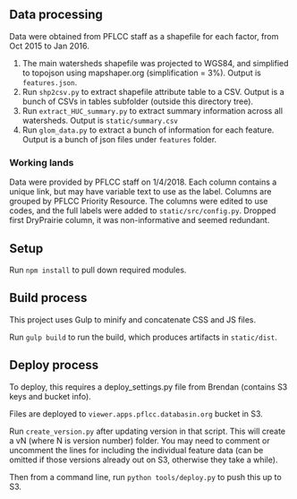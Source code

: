 ## Data processing

Data were obtained from PFLCC staff as a shapefile for each factor, from Oct 2015 to Jan 2016.

1. The main watersheds shapefile was projected to WGS84, and simplified to topojson using mapshaper.org (simplification = 3%).
Output is `features.json`.
2. Run `shp2csv.py` to extract shapefile attribute table to a CSV.  Output is a bunch of CSVs in tables subfolder
(outside this directory tree).
3. Run `extract_HUC_summary.py` to extract summary information across all watersheds.  Output is `static/summary.csv`
4. Run `glom_data.py` to extract a bunch of information for each feature.  Output is a bunch of json files under `features` folder.

### Working lands

Data were provided by PFLCC staff on 1/4/2018.
Each column contains a unique link, but may have variable text to use as the label.  Columns are grouped by PFLCC Priority Resource.
The columns were edited to use codes, and the full labels were added to `static/src/config.py`.
Dropped first DryPrairie column, it was non-informative and seemed redundant.






## Setup

Run `npm install` to pull down required modules.



## Build process

This project uses Gulp to minify and concatenate CSS and JS files.

Run `gulp build` to run the build, which produces artifacts in `static/dist`.



## Deploy process

To deploy, this requires a deploy_settings.py file from Brendan (contains S3 keys and bucket info).

Files are deployed to `viewer.apps.pflcc.databasin.org` bucket in S3.

Run `create_version.py` after updating version in that script.  This will create a vN (where N is version number) folder.
You may need to comment or uncomment the lines for including the individual feature data (can be omitted if those versions
already out on S3, otherwise they take a while).

Then from a command line, run `python tools/deploy.py` to push this up to S3.